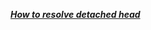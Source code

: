 ***[How to resolve detached head](https://www.w3docs.com/snippets/git/how-to-reconcile-detached-head-with-master-origin.html)***
